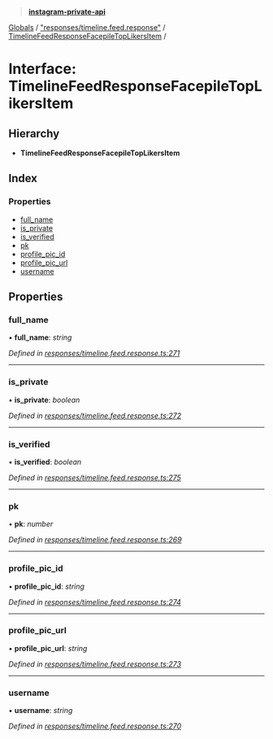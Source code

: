 > **[instagram-private-api](../README.md)**

[Globals](../README.md) / ["responses/timeline.feed.response"](../modules/_responses_timeline_feed_response_.md) / [TimelineFeedResponseFacepileTopLikersItem](_responses_timeline_feed_response_.timelinefeedresponsefacepiletoplikersitem.md) /

# Interface: TimelineFeedResponseFacepileTopLikersItem

## Hierarchy

* **TimelineFeedResponseFacepileTopLikersItem**

## Index

### Properties

* [full_name](_responses_timeline_feed_response_.timelinefeedresponsefacepiletoplikersitem.md#full_name)
* [is_private](_responses_timeline_feed_response_.timelinefeedresponsefacepiletoplikersitem.md#is_private)
* [is_verified](_responses_timeline_feed_response_.timelinefeedresponsefacepiletoplikersitem.md#is_verified)
* [pk](_responses_timeline_feed_response_.timelinefeedresponsefacepiletoplikersitem.md#pk)
* [profile_pic_id](_responses_timeline_feed_response_.timelinefeedresponsefacepiletoplikersitem.md#profile_pic_id)
* [profile_pic_url](_responses_timeline_feed_response_.timelinefeedresponsefacepiletoplikersitem.md#profile_pic_url)
* [username](_responses_timeline_feed_response_.timelinefeedresponsefacepiletoplikersitem.md#username)

## Properties

###  full_name

• **full_name**: *string*

*Defined in [responses/timeline.feed.response.ts:271](https://github.com/dilame/instagram-private-api/blob/01eb399/src/responses/timeline.feed.response.ts#L271)*

___

###  is_private

• **is_private**: *boolean*

*Defined in [responses/timeline.feed.response.ts:272](https://github.com/dilame/instagram-private-api/blob/01eb399/src/responses/timeline.feed.response.ts#L272)*

___

###  is_verified

• **is_verified**: *boolean*

*Defined in [responses/timeline.feed.response.ts:275](https://github.com/dilame/instagram-private-api/blob/01eb399/src/responses/timeline.feed.response.ts#L275)*

___

###  pk

• **pk**: *number*

*Defined in [responses/timeline.feed.response.ts:269](https://github.com/dilame/instagram-private-api/blob/01eb399/src/responses/timeline.feed.response.ts#L269)*

___

###  profile_pic_id

• **profile_pic_id**: *string*

*Defined in [responses/timeline.feed.response.ts:274](https://github.com/dilame/instagram-private-api/blob/01eb399/src/responses/timeline.feed.response.ts#L274)*

___

###  profile_pic_url

• **profile_pic_url**: *string*

*Defined in [responses/timeline.feed.response.ts:273](https://github.com/dilame/instagram-private-api/blob/01eb399/src/responses/timeline.feed.response.ts#L273)*

___

###  username

• **username**: *string*

*Defined in [responses/timeline.feed.response.ts:270](https://github.com/dilame/instagram-private-api/blob/01eb399/src/responses/timeline.feed.response.ts#L270)*